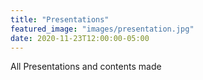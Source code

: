 ```yaml
---
title: "Presentations"
featured_image: "images/presentation.jpg"
date: 2020-11-23T12:00:00-05:00
---
```

All Presentations and contents made